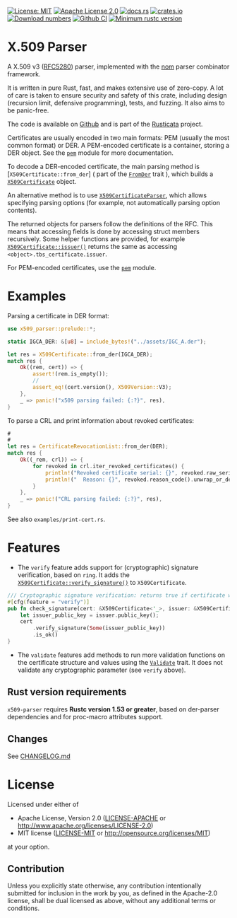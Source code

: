 <!-- cargo-sync-readme start -->

[![License: MIT](https://img.shields.io/badge/License-MIT-yellow.svg)](./LICENSE-MIT)
[![Apache License 2.0](https://img.shields.io/badge/License-Apache%202.0-blue.svg)](./LICENSE-APACHE)
[![docs.rs](https://docs.rs/x509-parser/badge.svg)](https://docs.rs/x509-parser)
[![crates.io](https://img.shields.io/crates/v/x509-parser.svg)](https://crates.io/crates/x509-parser)
[![Download numbers](https://img.shields.io/crates/d/x509-parser.svg)](https://crates.io/crates/x509-parser)
[![Github CI](https://github.com/rusticata/x509-parser/workflows/Continuous%20integration/badge.svg)](https://github.com/rusticata/x509-parser/actions)
[![Minimum rustc version](https://img.shields.io/badge/rustc-1.53.0+-lightgray.svg)](#rust-version-requirements)

# X.509 Parser

A X.509 v3 ([RFC5280]) parser, implemented with the [nom](https://github.com/Geal/nom)
parser combinator framework.

It is written in pure Rust, fast, and makes extensive use of zero-copy. A lot of care is taken
to ensure security and safety of this crate, including design (recursion limit, defensive
programming), tests, and fuzzing. It also aims to be panic-free.

The code is available on [Github](https://github.com/rusticata/x509-parser)
and is part of the [Rusticata](https://github.com/rusticata) project.

Certificates are usually encoded in two main formats: PEM (usually the most common format) or
DER.  A PEM-encoded certificate is a container, storing a DER object. See the
[`pem`](https://docs.rs/x509-parser/latest/x509_parser/pem/index.html) module for more documentation.

To decode a DER-encoded certificate, the main parsing method is
[`X509Certificate::from_der`] (
part of the [`FromDer`](https://docs.rs/x509-parser/latest/x509_parser/traits/trait.FromDer.html) trait
), which builds a
[`X509Certificate`](https://docs.rs/x509-parser/latest/x509_parser/certificate/struct.X509Certificate.html) object.

An alternative method is to use [`X509CertificateParser`](https://docs.rs/x509-parser/latest/x509_parser/certificate/struct.X509CertificateParser.html),
which allows specifying parsing options (for example, not automatically parsing option contents).

The returned objects for parsers follow the definitions of the RFC. This means that accessing
fields is done by accessing struct members recursively. Some helper functions are provided, for
example [`X509Certificate::issuer()`](https://docs.rs/x509-parser/latest/x509_parser/certificate/struct.X509Certificate.html#method.issuer) returns the
same as accessing `<object>.tbs_certificate.issuer`.

For PEM-encoded certificates, use the [`pem`](https://docs.rs/x509-parser/latest/x509_parser/pem/index.html) module.

# Examples

Parsing a certificate in DER format:

```rust
use x509_parser::prelude::*;

static IGCA_DER: &[u8] = include_bytes!("../assets/IGC_A.der");

let res = X509Certificate::from_der(IGCA_DER);
match res {
    Ok((rem, cert)) => {
        assert!(rem.is_empty());
        //
        assert_eq!(cert.version(), X509Version::V3);
    },
    _ => panic!("x509 parsing failed: {:?}", res),
}
```

To parse a CRL and print information about revoked certificates:

```rust
#
#
let res = CertificateRevocationList::from_der(DER);
match res {
    Ok((_rem, crl)) => {
        for revoked in crl.iter_revoked_certificates() {
            println!("Revoked certificate serial: {}", revoked.raw_serial_as_string());
            println!("  Reason: {}", revoked.reason_code().unwrap_or_default().1);
        }
    },
    _ => panic!("CRL parsing failed: {:?}", res),
}
```

See also `examples/print-cert.rs`.

# Features

- The `verify` feature adds support for (cryptographic) signature verification, based on `ring`.
  It adds the
  [`X509Certificate::verify_signature()`](https://docs.rs/x509-parser/latest/x509_parser/certificate/struct.X509Certificate.html#method.verify_signature)
  to `X509Certificate`.

```rust
/// Cryptographic signature verification: returns true if certificate was signed by issuer
#[cfg(feature = "verify")]
pub fn check_signature(cert: &X509Certificate<'_>, issuer: &X509Certificate<'_>) -> bool {
    let issuer_public_key = issuer.public_key();
    cert
        .verify_signature(Some(issuer_public_key))
        .is_ok()
}
```

- The `validate` features add methods to run more validation functions on the certificate structure
  and values using the [`Validate`](https://docs.rs/x509-parser/latest/x509_parser/validate/trait.Validate.html) trait.
  It does not validate any cryptographic parameter (see `verify` above).

## Rust version requirements

`x509-parser` requires **Rustc version 1.53 or greater**, based on der-parser
dependencies and for proc-macro attributes support.

[RFC5280]: https://tools.ietf.org/html/rfc5280
<!-- cargo-sync-readme end -->

## Changes

See [CHANGELOG.md](CHANGELOG.md)

# License

Licensed under either of

 * Apache License, Version 2.0
   ([LICENSE-APACHE](LICENSE-APACHE) or http://www.apache.org/licenses/LICENSE-2.0)
 * MIT license
   ([LICENSE-MIT](LICENSE-MIT) or http://opensource.org/licenses/MIT)

at your option.

## Contribution

Unless you explicitly state otherwise, any contribution intentionally submitted
for inclusion in the work by you, as defined in the Apache-2.0 license, shall be
dual licensed as above, without any additional terms or conditions.
